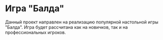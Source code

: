 # Игра "Балда"
Данный проект направлен на реализацию популярной настольной игры "Балда". Игра будет рассчитана как на новичков, так и на профессиональных игроков.
